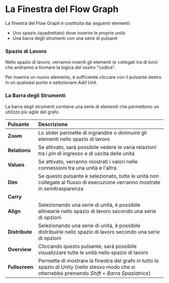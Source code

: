 # La Finestra del Flow Graph

La finestra del Flow Graph è costituita dai seguenti elementi:

* Uno spazio \(quadrettato\) dove inserire le proprie unità
* Una barra degli strumenti con una serie di pulsanti

### Spazio di Lavoro

Nello spazio di lavoro, verranno inseriti gli elementi \(e collegati tra di loro\) che andranno a formare la logica del vostro "codice".

Per inserire un nuovo elemento, è sufficiente cliccare con il pulsante destro in un qualsiasi punto e selezionare _Add Unit_.

### La Barra degli Strumenti

La barra degli strumenti contiene una serie di elementi che permettono un utilizzo più agile del grafo.

| Pulsante | Descrizione |
| :--- | :--- |
| **Zoom** | Lo slider permette di ingrandire o diminuire gli elementi nello spazio di lavoro |
| **Relations** | Se attivato, sarà possibile vedere le varia relazioni tra i _pin_ di ingresso e di uscita delle unità |
| **Values** | Se attivato, verranno mostrati i valori nelle connessioni tra una unità e l'altra |
| **Dim** | Se questo pulsante è selezionato, tutte le unità non collegate al flusso di esecuzione verranno mostrate in semitrasparenza |
| **Carry** |  |
| **Align** | Selezionando una serie di unità, è possibile allinearle nello spazio di lavoro secondo una serie di opzioni |
| **Distribute** | Selezionando una serie di unità, è possibile distribuirle nello spazio di lavoro secondo una serie di opzioni |
| **Overview** | Cliccando questo pulsante, sarà possibile visualizzare tutte le unità nello spazio di lavoro |
| **Fullscreen** | Permette di mostrare la finestra del grafo in tutto lo spazio di Unity \(nello stesso modo che si otterrebbe premendo _Shift + Barra Spaziatrice_\) |

### 

